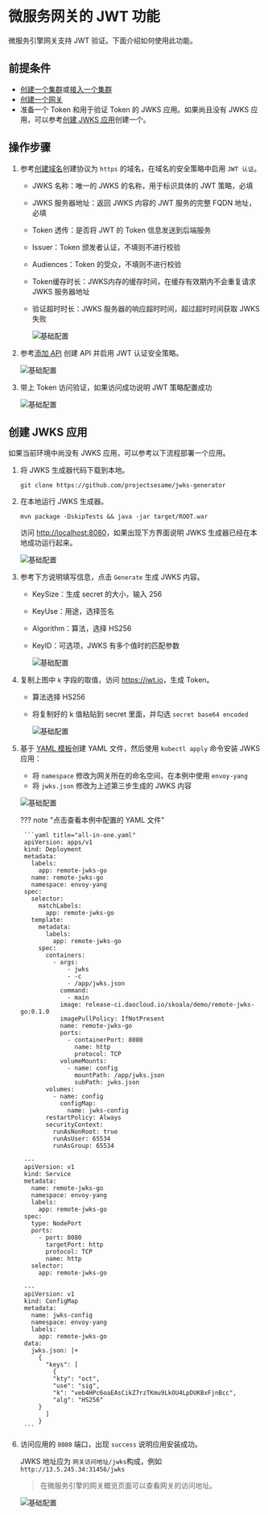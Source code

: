 # 微服务网关的 JWT 功能

微服务引擎网关支持 JWT 验证。下面介绍如何使用此功能。

## 前提条件

- [创建一个集群](../../kpanda/user-guide/clusters/create-cluster.md)或[接入一个集群](../../kpanda/user-guide/clusters/integrate-cluster.md)
- [创建一个网关](../gateway/index.md)
- 准备一个 Token 和用于验证 Token 的 JWKS 应用。如果尚且没有 JWKS 应用，可以参考[创建 JWKS 应用](#jwks)创建一个。

## 操作步骤

1. 参考[创建域名](../gateway/domain/index.md)创建协议为 `https` 的域名，在域名的安全策略中启用 `JWT 认证`。

    - JWKS 名称：唯一的 JWKS 的名称，用于标识具体的 JWT 策略，必填
    - JWKS 服务器地址：返回 JWKS 内容的 JWT 服务的完整 FQDN 地址，必填
    - Token 透传：是否将 JWT 的 Token 信息发送到后端服务
    - Issuer：Token 颁发者认证，不填则不进行校验
    - Audiences：Token 的受众，不填则不进行校验
    - Token缓存时长：JWKS内存的缓存时间，在缓存有效期内不会重复请求 JWKS 服务器地址
    - 验证超时时长：JWKS 服务器的响应超时时间，超过超时时间获取 JWKS 失败

        ![基础配置](https://docs.daocloud.io/daocloud-docs-images/docs/skoala/images/jwt06.png)

2. 参考[添加 API](../gateway/api/index.md) 创建 API 并启用 JWT 认证安全策略。

    ![基础配置](https://docs.daocloud.io/daocloud-docs-images/docs/skoala/images/jwt07.png)

3. 带上 Token 访问验证，如果访问成功说明 JWT 策略配置成功

    ![基础配置](https://docs.daocloud.io/daocloud-docs-images/docs/skoala/images/jwt08.png)

## 创建 JWKS 应用

如果当前环境中尚没有 JWKS 应用，可以参考以下流程部署一个应用。

1. 将 JWKS 生成器代码下载到本地。

    ```
    git clone https://github.com/projectsesame/jwks-generator
    ```

2. 在本地运行 JWKS 生成器。

    ```
    mvn package -DskipTests && java -jar target/ROOT.war
    ```

    访问 <http://localhost:8080>，如果出现下方界面说明 JWKS 生成器已经在本地成功运行起来。

    ![基础配置](https://docs.daocloud.io/daocloud-docs-images/docs/skoala/images/jwt09.png)

3. 参考下方说明填写信息，点击 `Generate` 生成 JWKS 内容。

    - KeySize：生成 secret 的大小，输入 256
    - KeyUse：用途，选择签名
    - Algorithm：算法，选择 HS256
    - KeyID：可选项，JWKS 有多个值时的匹配参数

        ![基础配置](https://docs.daocloud.io/daocloud-docs-images/docs/skoala/images/jwt10.png)

4. 复制上图中 `k` 字段的取值，访问 <https://jwt.io>，生成 Token。

      - 算法选择 HS256
      - 将复制好的 k 值粘贴到 secret 里面，并勾选 `secret base64 encoded`

        ![基础配置](https://docs.daocloud.io/daocloud-docs-images/docs/skoala/images/jwt11.png)

5. 基于 [YAML 模板](https://github.com/projectsesame/enovy-remote-jwks-go/blob/main/all-in-one.yaml)创建
   YAML 文件，然后使用 `kubectl apply` 命令安装 JWKS 应用：

    - 将 `namespace` 修改为网关所在的命名空间，在本例中使用 `envoy-yang`
    - 将 `jwks.json` 修改为上述第三步生成的 JWKS 内容

    ![基础配置](https://docs.daocloud.io/daocloud-docs-images/docs/skoala/images/jwt13.png)

    ??? note "点击查看本例中配置的 YAML 文件"

        ```yaml title="all-in-one.yaml"
        apiVersion: apps/v1
        kind: Deployment
        metadata:
          labels:
            app: remote-jwks-go
          name: remote-jwks-go
          namespace: envoy-yang
        spec:
          selector:
            matchLabels:
              app: remote-jwks-go
          template:
            metadata:
              labels:
                app: remote-jwks-go
            spec:
              containers:
                - args:
                    - jwks
                    - -c
                    - /app/jwks.json
                  command:
                    - main
                  image: release-ci.daocloud.io/skoala/demo/remote-jwks-go:0.1.0
                  imagePullPolicy: IfNotPresent
                  name: remote-jwks-go
                  ports:
                    - containerPort: 8080
                      name: http
                      protocol: TCP
                  volumeMounts:
                    - name: config
                      mountPath: /app/jwks.json
                      subPath: jwks.json
              volumes:
                - name: config
                  configMap:
                    name: jwks-config
              restartPolicy: Always
              securityContext:
                runAsNonRoot: true
                runAsUser: 65534
                runAsGroup: 65534

        ---
        apiVersion: v1
        kind: Service
        metadata:
          name: remote-jwks-go
          namespace: envoy-yang
          labels:
            app: remote-jwks-go
        spec:
          type: NodePort
          ports:
            - port: 8080
              targetPort: http
              protocol: TCP
              name: http
          selector:
            app: remote-jwks-go

        ---
        apiVersion: v1
        kind: ConfigMap
        metadata:
          name: jwks-config
          namespace: envoy-yang
          labels:
            app: remote-jwks-go
        data:
          jwks.json: |+
            {
              "keys": [
                {
                "kty": "oct",
                "use": "sig",
                "k": "veb4HPc6oaEAsCikZ7rzTKmu9LkOU4LpDUKBxFjnBcc",
                "alg": "HS256"
            }
              ]
            }
        ```

6. 访问应用的 `8080` 端口，出现 `success` 说明应用安装成功。

    JWKS 地址应为 `网关访问地址/jwks`构成，例如 `http://13.5.245.34:31456/jwks`

    > 在微服务引擎的网关概览页面可以查看网关的访问地址。

    ![基础配置](https://docs.daocloud.io/daocloud-docs-images/docs/skoala/images/jwt12.png)
